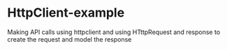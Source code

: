 # HttpClient-example


Making API  calls using httpclient and using HTttpRequest and response to create the request and model the response 
